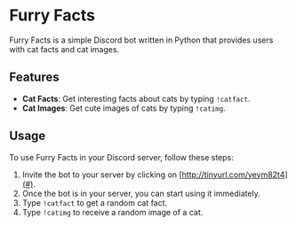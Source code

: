 # Furry Facts

Furry Facts is a simple Discord bot written in Python that provides users with cat facts and cat images.

## Features

- **Cat Facts**: Get interesting facts about cats by typing `!catfact`.
- **Cat Images**: Get cute images of cats by typing `!catimg`.

## Usage

To use Furry Facts in your Discord server, follow these steps:

1. Invite the bot to your server by clicking on [http://tinyurl.com/yeym82t4](#).
2. Once the bot is in your server, you can start using it immediately.
3. Type `!catfact` to get a random cat fact.
4. Type `!catimg` to receive a random image of a cat.